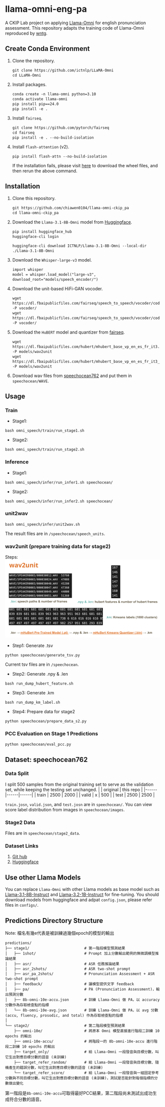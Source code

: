 # llama-omni-eng-pa
A CKIP Lab project on applying [Llama-Omni](https://github.com/ictnlp/LLaMA-Omni) for english pronunciation assessment. This repository adapts the training code of Llama-Omni reproduced by [wntg](https://github.com/wntg/LLaMA-Omni).

## Create Conda Environment
1. Clone the repository.
   ```
   git clone https://github.com/ictnlp/LLaMA-Omni
   cd LLaMA-Omni
   ```
2. Install packages.
   ```
   conda create -n llama-omni python=3.10
   conda activate llama-omni
   pip install pip==24.0
   pip install -e .
   ```
3. Install `fairseq`.
   ```
   git clone https://github.com/pytorch/fairseq
   cd fairseq
   pip install -e . --no-build-isolation
   ```
4. Install `flash-attention` (v2).
   ```
   pip install flash-attn --no-build-isolation
   ```
   If the installation fails, please visit [here](https://github.com/Dao-AILab/flash-attention/releases) to download the wheel files, and then rerun the above command.

## Installation
1. Clone this repository.
   ```
   git https://github.com/chiawen0104/llama-omni-ckip_pa
   cd llama-omni-ckip_pa
   ```
2. Download the `Llama-3.1-8B-Omni` model from [Huggingface](https://huggingface.co/ICTNLP/Llama-3.1-8B-Omni).
   ```
   pip install huggingface_hub
   huggingface-cli login
   ```
   ```
   huggingface-cli download ICTNLP/Llama-3.1-8B-Omni --local-dir ./Llama-3.1-8B-Omni
   ```
3. Download the `Whisper-large-v3` model.
   ```
   import whisper
   model = whisper.load_model("large-v3", download_root="models/speech_encoder/")
   ```
4. Download the unit-based HiFi-GAN vocoder.
   ```
   wget https://dl.fbaipublicfiles.com/fairseq/speech_to_speech/vocoder/code_hifigan/mhubert_vp_en_es_fr_it3_400k_layer11_km1000_lj/g_00500000 -P vocoder/
   wget https://dl.fbaipublicfiles.com/fairseq/speech_to_speech/vocoder/code_hifigan/mhubert_vp_en_es_fr_it3_400k_layer11_km1000_lj/config.json -P vocoder/
   ```
5. Download the `HuBERT` model and quantizer from [fairseq](https://github.com/facebookresearch/fairseq/blob/ust/examples/speech_to_speech/docs/textless_s2st_real_data.md#hubert).
   ```
   wget https://dl.fbaipublicfiles.com/hubert/mhubert_base_vp_en_es_fr_it3.pt -P models/wav2unit
   wget https://dl.fbaipublicfiles.com/hubert/mhubert_base_vp_en_es_fr_it3_L11_km1000.bin -P models/wav2unit
   ```
6. Download wav files from [speechocean762](https://github.com/jimbozhang/speechocean762) and put them in `speechocean/WAVE`.

## Usage
### Train
- Stage1:   
```
bash omni_speech/train/run_stage1.sh
```
- Stage2:
```
bash omni_speech/train/run_stage2.sh
```

### Inference
- Stage1:
```
bash omni_speech/infer/run_infer1.sh speechocean/
```
- Stage2:
```
bash omni_speech/infer/run_infer2.sh speechocean/
```

### unit2wav
```
bash omni_speech/infer/unit2wav.sh
```
The result files are in `/speechocean/speech_units`.


### wav2unit (prepare training data for stage2)
Steps:  
![Demo](speechocean/images/wav2unit.png)
- Step1: Generate .tsv
```
python speechocean/generate_tsv.py
```
Current tsv files are in `/speechocean`.
- Step2: Generate .npy & .len
```
bash run_dump_hubert_feature.sh
```
- Step3: Generate .km
```
bash run_dump_km_label.sh
```
- Step4: Prepare data for stage2
```
python speechocean/prepare_data_s2.py
```

### PCC Evaluation on Stage 1 Predictions
```
python speechocean/eval_pcc.py
```

## Dataset: speechocean762
### Data Split
I split 500 samples from the original training set to serve as the validation set, while keeping the testing set unchanged.
|  | original | this repo |
|------|------|------|
| train | 2500 | 2000 |
| valid | x | 500 |
| test | 2500 | 2500 |

`train.josn`, `valid.json`, and `test.josn` are in `speechocean/`. You can view score label distribution from images in `speechocean/images`.

### Stage2 Data
Files are in `speechocean/stage2_data`.

### Dataset Links
1. [Git hub](https://github.com/jimbozhang/speechocean762)
2. [Huggingface](https://huggingface.co/datasets/mispeech/speechocean762)


## Use other Llama Models
You can replace `Llama-Omni` with other Llama models as base model such as [Llama-3.1-8B-Instruct](https://huggingface.co/meta-llama/Llama-3.1-8B-Instruct) and [Llama-3.2-1B-Instruct](https://huggingface.co/meta-llama/Llama-3.2-1B-Instruct) for fine-tuning. You should download models from huggingface and adpat `config.json`, please refer files in `configs/`.


## Predictions Directory Structure
Note: 檔名有幾e代表是被訓練過幾個epoch的模型的輸出
```text
predictions/
├── stage1/                         # 第一階段模型預測結果
│   ├── 1shot/                      # Prompt 加上分數輸出範例的無微調模型推論結果
│   ├── asr/                        # ASR 任務推論結果
│   ├── asr_2shots/                 # ASR two-shot prompt
│   ├── asr_pa_2shots/              # Pronunciation Assessment + ASR two-shot prompt 
│   ├── feedback/                   # 讓模型提供文字 feedback
│   ├── pa/                         # PA (Pronunciation Assessment)，輸出預測分數
│   ├── 8b-omni-10e-accu.json       # 訓練 Llama-Omni 做 PA，以 accuracy 分數作為存取檢查點的指標
│   └── 8b-omni-10e-avg.json        # 訓練 Llama-Omni 做 PA，以 avg 分數 (accu, fluency, prosodic, and total) 作為存取檢查點的指標
│
└── stage2/                         # 第二階段模型預測結果
    ├── omni-10e/                   # 將原本 Omni 模型直接進行階段二訓練 10 epochs 的輸出
    ├── omni-10e-accu/              # 將階段一的 8b-omni-10e-accu 進行階段二訓練 10 epochs 的輸出
    ├── target_only/                # 給 Llama-Omni 一段發音與目標分數，叫它生出對應目標分數的語音 (未訓練)
    ├── target_refer_random/        # 給 Llama-Omni 一段發音與目標分數、隨機產生的錯誤分數，叫它生出對應目標分數的語音 (未訓練)
    └── target_refer_score/         # 給 Llama-Omni 一段發音與一組固定參考分數與不同目標分數，叫它生出對應目標分數的語音 (未訓練)，測試是否能針對每個指標的分數做出變化
```
第一階段是`8b-omni-10e-accu`可取得最好PCC結果，第二階段尚未測試出成功生成符合分數的語音。
